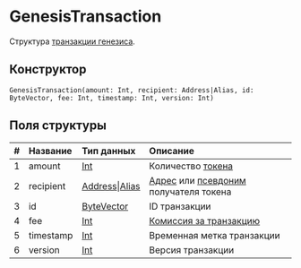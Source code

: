 # GenesisTransaction

Структура [транзакции генезиса](/ru/blockchain/transaction-type/genesis-transaction).

## Конструктор

``` ride
GenesisTransaction(amount: Int, recipient: Address|Alias, id: ByteVector, fee: Int, timestamp: Int, version: Int)
```

## Поля структуры

| # | Название | Тип данных | Описание |
| :--- | :--- | :--- | :--- |
| 1 | amount | [Int](/ru/ride/data-types/int) | Количество [токена](/ru/blockchain/token/) |
| 2 | recipient | [Address](/ru/ride/structures/common-structures/address)&#124;[Alias](/ru/ride/structures/common-structures/alias) | [Адрес](/ru/blockchain/account/address) или [псевдоним](/ru/blockchain/account/alias) получателя токена |
| 3 | id | [ByteVector](/ru/ride/data-types/byte-vector) | ID транзакции |
| 4 | fee | [Int](/ru/ride/data-types/int) | [Комиссия за транзакцию](/ru/blockchain/transaction/transaction-fee) |
| 5 | timestamp | [Int](/ru/ride/data-types/int) | Временная метка транзакции |
| 6 | version | [Int](/ru/ride/data-types/int) | Версия транзакции |
